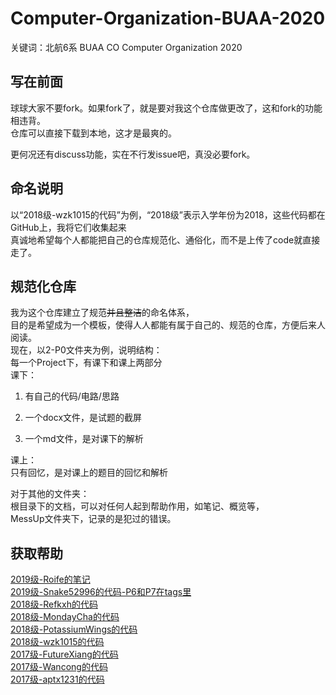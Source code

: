 # Computer-Organization-BUAA-2020

关键词：北航6系 BUAA CO Computer Organization 2020

## 写在前面

球球大家不要fork。如果fork了，就是要对我这个仓库做更改了，这和fork的功能相违背。  
仓库可以直接下载到本地，这才是最爽的。

更何况还有discuss功能，实在不行发issue吧，真没必要fork。

## 命名说明

以“2018级-wzk1015的代码”为例，“2018级”表示入学年份为2018，这些代码都在GitHub上，我将它们收集起来  
真诚地希望每个人都能把自己的仓库规范化、通俗化，而不是上传了code就直接走了。

## 规范化仓库

我为这个仓库建立了规范~~并且整洁~~的命名体系，  
目的是希望成为一个模板，使得人人都能有属于自己的、规范的仓库，方便后来人阅读。  
现在，以2-P0文件夹为例，说明结构：  
每一个Project下，有课下和课上两部分  
课下：

1. 有自己的代码/电路/思路

2. 一个docx文件，是试题的截屏

3. 一个md文件，是对课下的解析

课上：  
只有回忆，是对课上的题目的回忆和解析

对于其他的文件夹：  
根目录下的文档，可以对任何人起到帮助作用，如笔记、概览等，  
MessUp文件夹下，记录的是犯过的错误。

## 获取帮助

[2019级-Roife的笔记](https://roife.github.io/)  
[2019级-Snake52996的代码-P6和P7在tags里](https://github.com/Snake52996/Buaa-CO-2020Autumn)  
[2018级-Refkxh的代码](https://github.com/refkxh/BUAA_CO_2019Autumn)  
[2018级-MondayCha的代码](https://github.com/MondayCha/BUAA-CO-2019)  
[2018级-PotassiumWings的代码](https://github.com/PotassiumWings/BUAA-CO-2019)  
[2018级-wzk1015的代码](https://github.com/wzk1015/Computer-Organization)  
[2017级-FutureXiang的代码](https://github.com/FutureXiang/ComputerOrganization-BUAA)  
[2017级-Wancong的代码](https://github.com/wancong3/BUAA_Computer_Organization)  
[2017级-aptx1231的代码](https://github.com/aptx1231/BUAA_CO)
